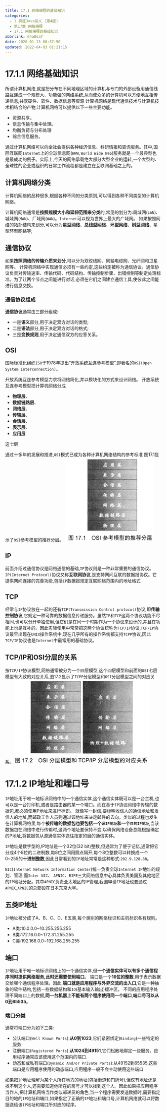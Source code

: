 ```yaml
---
title: 17.1 网络编程的基础知识
categories: 
  - 1 疯狂Java讲义 (第4版)
  - 第17章 网络编程
  - 17.1 网络编程的基础知识
abbrlink: 64a8da7
date: 2020-01-13 08:37:50
updated: 2022-04-03 01:21:15
---
```

# 17.1.1 网络基础知识
所谓计算机网络,就是把分布在不同地理区域的计算机与专门的外部设备用通信线路互连成一个规模大、功能强的网络系统,从而使众多的计算机可以方便地互相传递信息,共享硬件、软件、数据信息等资源
计算机网络是现代通信技术与计算机技术相结合的产物,计算机网络可以提供以下一些主要功能。
- 资源共享。
- 信息传输与集中处理。
- 均衡负荷与分布处理
- 综合信息服务。

通过计算机网络可以向全社会提供各种经济信息、科研情报和咨询服务。其中,国际互联网`Internet`上的全球信息网(`WWW,World Wide Web`)服务就是一个最典型也是最成功的例子。实际上,今天的网络承载绝大部分大型企业的运转,一个大型的、全球性的企业或组织的日常工作流程都是建立在互联网基础之上的。
## 计算机网络分类
计算机网络的品种很多,根据各种不同的分类原则,可以得到各种不同类型的计算机网络。

计算机网络通常是**按照规模大小和延伸范围来分类**的,常见的划分为:局域网(`LAN`)、城域网(`MAN`)、厂域网(`WAN`)。`Internet`可以视为世界上最大的广域网。
如果按照网络的拓扑结构来划分,可以分为**星型网络**、**总线型网络**、**环型网络**、**树型网络**、星型环型网络等;
## 通信协议
如果**按照网络的传输介质来划分**,可以分为双绞线网、同轴电缆网、光纤网和卫星网等。
计算机网络中实现通信必须有一些约定,这些约定被称为通信协议。通信协议负责对传输速率、传输代码、代码结构、传输控制步骤、岀错控制等制定处理标准。为了让两个节点之间能进行对话,必须在它们之间建立通信工具,使彼此之间能进行信息交换。
### 通信协议组成
**通信协议**通常由三部分组成:
- 一是**语义**部分,用于决定双方对话的类型;
- 二是**语法**部分,用于决定双方对话的格式;
- 三是**变换规则**,用于决定通信双方的应答关系。

## OSI
国际标准化组织`ISO`于1978年提出“开放系统互连参考模型”,即著名的`OSI(Open System Interconnection)`。

开放系统互连参考模型力求将网络简化,并以模块化的方式来设计网络。
开放系统互连参考模型把计算机网络分成
- **物理层**、
- **数据链路层**、
- **网络层**、
- **传输层**、
- **会话层**、
- **表示层**、
- **应用层**

这七层

通过十多年的发展和推进,`OSI`模式已成为各种计算机网络结构的参考标准
图17.1显示了`OSI`参考模型的推荐分层。
![这里有一张图片](https://raw.githubusercontent.com/lanlan2017/images/master/CrazyJavaHandout4/Chapter17/17.1.1/2.png)
## IP
前面介绍过通信协议是网络通信的基础,`IP`协议则是一种非常重要的通信协议。`IP(Internet Protocol)`协议又称**互联网协议**,是支持网间互联的数据报协议。它提供网间连接的完善功能,包括`IP`数据报规定互联网络范围内的地址格式
## TCP
经常与`IP`协议放在一起的还有`TCP(Transmission Control protocol)`协议,即**传输控制协议**,它规定一种可靠的数据信息传递服务。虽然`IP`和`TCP`这两个协议功能不尽相同,也可以分开单独使用,但它们是在同一个时期作为一个协议来设计的,并且在功能上也是互补的。因此实际使用中常常把这两个协议统称为`TCP/IP`协议,`TCP/IP`协议最早出现在`UNIX`操作系统中,现在几乎所有的操作系统都支持`TCPP`协议,因此`TCP/IP`协议也是`Internet`中最常用的基础协议。
## TCP/IP和OSI分层的关系
按`TCP/IP`协议模型,网络通常被分为一个四层模型,这个四层模型和前面的`OSI`七层模型有大致的对应关系,图17.2显示了`TCPP`分层模型和`OSI`分层模型之间的对应关系。
![这里有一张图片](https://raw.githubusercontent.com/lanlan2017/images/master/CrazyJavaHandout4/Chapter17/17.1.1/1.png)
# 17.1.2 IP地址和端口号
`IP`地址用于唯一地标识网络中的一个通信实体,这个通信实体既可以是一台主机,也可以是一台打印机,或者是路由器的某一个端口。而在基于`IP`协议网络中传输的数据包,都必须使用P地址来进行标识。
就像写一封信,要标明收信人的通信地址和发信人的地址,而邮政工作人员则通过该地址来决定邮件的去向。类似的过程也发生在计算机网络里,每个**被传输的数据包也要包括一个`源IP地址`和一个`目的IP地址`**,当该数据包在网络中进行传输时,这两个地址要保持不变,以确保网络设备总能根据确定的P地址,将数据包从源通信实体送往指定的目的通信实体。

`IP`地址是数字型的,IP地址是一个32位(32 bit)整数,但通常为了便于记忆,通常把它分成4个8位的二进制数,每8位之间用圆点隔开,每个8位整数可以转换成一个0~255的**十进制整数**,因此日常看到的`IP`地址常常是这种形式:`202.9.128.88`。

`NIC`(`Internet Network Information Center`)统一负责全球`Internet IP`地址的规划、管理,而`Inter NIC`、 `APNIC`、`RIPE`三大网络信息中心具体负责美国及其他地区的`IP`地址分配。其中`APNIC`负责亚太地区的IP管理,我国申请`IP`地址也要通过`APNIC`,`APNIC`的总部设在日本东京大学。
## 五类IP地址
`IP`地址被分成了A、B、C、D、E五类,每个类别的网络标识和主机标识各有规则。
- A类:10.0.0.0~10.255.255.255
- B类:172.16.0.0~172.31.255.255
- C类:192.168.0.0~192.168.255.255

## 端口
`IP`地址用于唯一地标识网络上的一个通信实体,但**一个通信实体可以有多个通信程序同时提供网络服务,此时还需要使用端口**。
端口是一个**16位的整数**,用于表示数据交给哪个通信程序处理。因此,**端口就是应用程序与外界交流的出入口**,它是一种抽象的软件结构,包括一些数据结构和`IO`(基本输入输出)缓冲区。
不同的应用程序处理不同端口上的数据,**同一台机器上不能有两个程序使用同一个端口**,**端口号可以从0到65535**。
### 端口分类
通常将端口分为如下三类:
- 公认端口(`Well Known Ports`):**从0到1023**,它们紧密绑定(`Binding`)一些特定的服务
- 注册端口(`Registered Ports`):**从1024到49151**,它们松散地绑定一些服务。应用程序通常应该使用这个范围内的端口.
- 动态和或私有端口(`Dynamic And/or Private Ports`):从49152到65535,这些端口是应用程序使用的动态端口,应用程序一般不会主动使用这些端口

如果把`IP`地址理解为某个人所在地方的地址(包括街道和门牌号),但仅有地址还是找不到这个人,还需要知道他所在的房号才可以找到这个人。因此如果把应用程序当作人,把计算机网络当作类似邮递员的角色,当一个程序需要发送数据时,需要指定目的地的`IP`地址和端口,如果指定了正确的`IP`地址和端口号,计算机网络就可以将数据送给该`IP`地址和端口所对应的程序。

<!-- CrazyJavaHandout4/Chapter17/17.1.1/ -->
